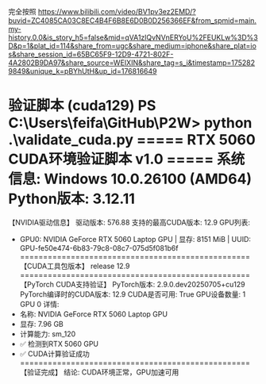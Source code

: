 完全按照
https://www.bilibili.com/video/BV1pv3ez2EMD/?buvid=ZC4085CA03C8EC4B4F6B8E6D0B0D256366EF&from_spmid=main.my-history.0.0&is_story_h5=false&mid=qVA1zlQvNVnERYoU%2FEUKLw%3D%3D&p=1&plat_id=114&share_from=ugc&share_medium=iphone&share_plat=ios&share_session_id=65BC65F9-12D9-4721-802F-4A2802B9DA97&share_source=WEIXIN&share_tag=s_i&timestamp=1752829849&unique_k=pBYhUtH&up_id=176816649

验证脚本
(cuda129) PS C:\Users\feifa\GitHub\P2W> python .\validate_cuda.py
===== RTX 5060 CUDA环境验证脚本 v1.0 =====
系统信息: Windows 10.0.26100 (AMD64)
Python版本: 3.12.11
==================================================
【NVIDIA驱动信息】
驱动版本: 576.88
支持的最高CUDA版本: 12.9
GPU列表:
  - GPU0: NVIDIA GeForce RTX 5060 Laptop GPU | 显存: 8151 MiB | UUID: GPU-fe50e474-6b83-79c8-08c7-075d5f081b6f
==================================================
【CUDA工具包版本】
release 12.9
==================================================
【PyTorch CUDA支持验证】
PyTorch版本: 2.9.0.dev20250705+cu129
PyTorch编译时的CUDA版本: 12.9
CUDA是否可用: True
GPU设备数量: 1
GPU 0 详情:
  - 名称: NVIDIA GeForce RTX 5060 Laptop GPU
  - 显存: 7.96 GB
  - 计算能力: sm_120
  - ✅ 检测到RTX 5060 GPU
  - ✅ CUDA计算验证成功
==================================================
【验证完成】
结论: CUDA环境正常，GPU加速可用